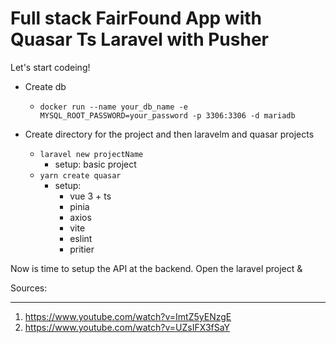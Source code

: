 # Full stack FairFound App with Quasar Ts Laravel with Pusher
Let's start codeing!

- Create db
    - `docker run --name your_db_name -e MYSQL_ROOT_PASSWORD=your_password -p 3306:3306 -d mariadb`

- Create directory for the project and then laravelm and quasar projects
    - `laravel new projectName`
        - setup: basic project
    - `yarn create quasar`
        - setup: 
           - vue 3 + ts
           - pinia
           - axios
           - vite
           - eslint
           - pritier

Now is time to setup the API at the backend. Open the laravel project & 

<!-- Sources -->
Sources:
***
1. https://www.youtube.com/watch?v=ImtZ5yENzgE
2. https://www.youtube.com/watch?v=UZsIFX3fSaY
